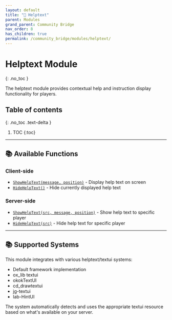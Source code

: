 ```yaml
---
layout: default
title: "💬 Helptext"
parent: Modules
grand_parent: Community Bridge
nav_order: 8
has_children: true
permalink: /community_bridge/modules/helptext/
---
```


# Helptext Module
{: .no_toc }

The helptext module provides contextual help and instruction display functionality for players.

## Table of contents
{: .no_toc .text-delta }

1. TOC
{:toc}

---

## 📚 Available Functions

### Client-side
- [`ShowHelpText(message, position)`](client/ShowHelpText.md) - Display help text on screen
- [`HideHelpText()`](client/HideHelpText.md) - Hide currently displayed help text

### Server-side
- [`ShowHelpText(src, message, position)`](server/ShowHelpText.md) - Show help text to specific player
- [`HideHelpText(src)`](server/HideHelpText.md) - Hide help text for specific player

---

## 📚 Supported Systems

This module integrates with various helptext/textui systems:
- Default framework implementation
- ox_lib textui
- okokTextUI
- cd_drawtextui
- jg-textui
- lab-HintUI

The system automatically detects and uses the appropriate textui resource based on what's available on your server.
